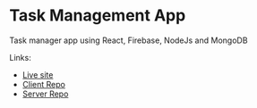 # Task Management App

Task manager app using React, Firebase, NodeJs and MongoDB

Links:
- [Live site](https://instinctive-work.surge.sh)
- [Client Repo](https://github.com/RafiKK98/task-management-platform)
- [Server Repo](https://github.com/RafiKK98/task-management-platform-server)